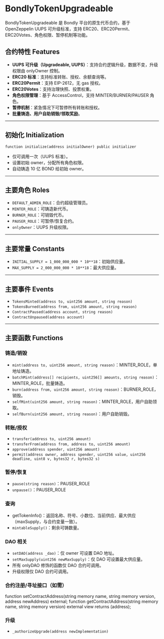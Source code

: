 # BondlyTokenUpgradeable

BondlyTokenUpgradeable 是 Bondly 平台的原生代币合约，基于 OpenZeppelin UUPS 可升级标准，支持 ERC20、ERC20Permit、ERC20Votes、角色权限、暂停机制等功能。

## 合约特性 Features

- **UUPS 可升级（Upgradeable, UUPS）**：支持合约逻辑升级，数据不变，升级权限由 onlyOwner 控制。
- **ERC20 标准**：支持标准转账、授权、余额查询等。
- **ERC20Permit**：支持 EIP-2612，无 gas 授权。
- **ERC20Votes**：支持治理快照、投票权重。
- **角色权限管理**：基于 AccessControl，支持 MINTER/BURNER/PAUSER 角色。
- **暂停机制**：紧急情况下可暂停所有转账和授权。
- **批量铸造、用户自助销毁/领取奖励**。

---

## 初始化 Initialization

```solidity
function initialize(address initialOwner) public initializer
```
- 仅可调用一次（UUPS 标准）。
- 设置初始 owner，分配所有角色权限。
- 自动铸造 10 亿 BOND 给初始 owner。

---

## 主要角色 Roles

- `DEFAULT_ADMIN_ROLE`：合约超级管理员。
- `MINTER_ROLE`：可铸造新代币。
- `BURNER_ROLE`：可销毁代币。
- `PAUSER_ROLE`：可暂停/恢复合约。
- `onlyOwner`：UUPS 升级权限。

---

## 主要常量 Constants

- `INITIAL_SUPPLY = 1_000_000_000 * 10**18`：初始供应量。
- `MAX_SUPPLY = 2_000_000_000 * 10**18`：最大供应量。

---

## 主要事件 Events

- `TokensMinted(address to, uint256 amount, string reason)`
- `TokensBurned(address from, uint256 amount, string reason)`
- `ContractPaused(address account, string reason)`
- `ContractUnpaused(address account)`

---

## 主要函数 Functions

### 铸造/销毁
- `mint(address to, uint256 amount, string reason)`：MINTER_ROLE，单地址铸造。
- `batchMint(address[] recipients, uint256[] amounts, string reason)`：MINTER_ROLE，批量铸造。
- `burn(address from, uint256 amount, string reason)`：BURNER_ROLE，销毁。
- `selfMint(uint256 amount, string reason)`：MINTER_ROLE，用户自助领取。
- `selfBurn(uint256 amount, string reason)`：用户自助销毁。

### 转账/授权
- `transfer(address to, uint256 amount)`
- `transferFrom(address from, address to, uint256 amount)`
- `approve(address spender, uint256 amount)`
- `permit(address owner, address spender, uint256 value, uint256 deadline, uint8 v, bytes32 r, bytes32 s)`

### 暂停/恢复
- `pause(string reason)`：PAUSER_ROLE
- `unpause()`：PAUSER_ROLE

### 查询
- getTokenInfo()：返回名称、符号、小数位、当前供应、最大供应（maxSupply，与合约变量一致）。
- `mintableSupply()`：剩余可铸数量。

### DAO 相关
- `setDAO(address _dao)`：仅 owner 可设置 DAO 地址。
- `setMaxSupply(uint256 newMaxSupply)`：仅 DAO 可设置最大供应量。
- 所有 onlyDAO 修饰的函数仅 DAO 合约可调用。
- 升级权限仅 DAO 合约可调用。

### 合约注册/寻址接口（如需）
function setContractAddress(string memory name, string memory version, address newAddress) external;
function getContractAddress(string memory name, string memory version) external view returns (address);

### 升级
- `_authorizeUpgrade(address newImplementation)`